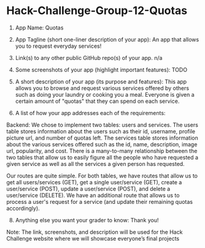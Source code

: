 # Hack-Challenge-Group-12-Quotas

1. App Name: Quotas

2. App Tagline (short one-liner description of your app): An app that allows you to request everyday services!

3. Link(s) to any other public GitHub repo(s) of your app. n/a

4. Some screenshots of your app (highlight important features): TODO

5. A short description of your app (its purpose and features): This app allows you to browse and request various services offered by others such as doing your laundry or cooking you a meal. Everyone is given a certain amount of "quotas" that they can spend on each service.

6. A list of how your app addresses each of the requirements:

Backend:
We chose to implement two tables: users and services. The users table stores information about the users such as their id, username, profile picture url, and number of quotas left. The services table stores information about the various services offered such as the id, name, description, image url, popularity, and cost. There is a many-to-many relationship between the two tables that allow us to easily figure all the people who have requested a given service as well as all the services a given person has requested.

Our routes are quite simple. For both tables, we have routes that allow us to get all users/services (GET), get a single user/service (GET), create a user/service (POST), update a user/service (POST), and delete a user/service (DELETE). We have an additional route that allows us to process a user's request for a service (and update their remaining quotas accordingly). 

8. Anything else you want your grader to know: Thank you!

Note: The link, screenshots, and description will be used for the Hack Challenge website where we will showcase everyone’s final projects
